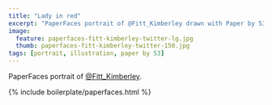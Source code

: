 ```yaml
---
title: "Lady in red"
excerpt: "PaperFaces portrait of @Fitt_Kimberley drawn with Paper by 53 on an iPad."
image: 
  feature: paperfaces-fitt-kimberley-twitter-lg.jpg
  thumb: paperfaces-fitt-kimberley-twitter-150.jpg
tags: [portrait, illustration, paper by 53]
---
```


PaperFaces portrait of [@Fitt_Kimberley](http://twitter.com/Fitt_Kimberley).

{% include boilerplate/paperfaces.html %}